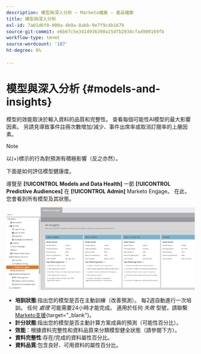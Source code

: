 ```yaml
---
description: 模型與深入分析 — Marketo檔案 — 產品檔案
title: 模型與深入分析
exl-id: 7a01d6f0-000a-4b9a-8abb-9e7f9c4b1679
source-git-commit: e6b6fc5e3414936390a15dfb2034cfa4980169fb
workflow-type: tm+mt
source-wordcount: '187'
ht-degree: 0%

---
```


# 模型與深入分析 {#models-and-insights}

模型的效能取決於輸入資料的品質和完整性。 查看每個可能性AI模型的最大影響因素。 另請見導致事件註冊次數增加/減少、事件出席率或取消訂閱率的上層因素。

>[!NOTE]
>
>以(+)標示的行為對預測有積極影響（反之亦然）。

下面是如何評估模型健康度。

導覽至 **[!UICONTROL Models and Data Health]** 一節 **[!UICONTROL Predictive Audiences]** 在 **[!UICONTROL Admin]** Marketo Engage。 在此，您會看到所有模型及其狀態。

![影像一](assets/models-and-insights-1.png)

* **培訓狀態**:指出您的模型是否在主動訓練（改善預測）。 每2週自動進行一次培訓。 任何 _處理_ 可能需要24小時才能完成。 適用於任何 _失敗_ 型號，請聯繫 [Marketo支援](https://nation.marketo.com/t5/Support/ct-p/Support){target=&quot;_blank&quot;}。
* **計分狀態**:指出您的模型是否主動計算方案成員的預測（可能性百分比）。
* **效能**：根據資料完整性和資料品質來分類模型健全狀態（請參閱下方）。
* **資料完整性**:存在/完成的資料屬性百分比。
* **資料品質**:包含良好、可用資料的屬性百分比。
